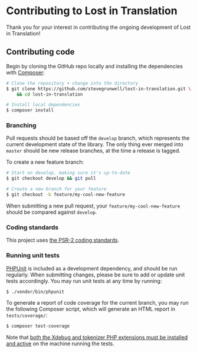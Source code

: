 # Contributing to Lost in Translation

Thank you for your interest in contributing the ongoing development of Lost in Translation!


## Contributing code

Begin by cloning the GitHub repo locally and installing the dependencies with [Composer](https://getcomposer.org):

```sh
# Clone the repository + change into the directory
$ git clone https://github.com/stevegrunwell/lost-in-translation.git \
    && cd lost-in-translation

# Install local dependencies
$ composer install
```


### Branching

Pull requests should be based off the `develop` branch, which represents the current development state of the library. The only thing ever merged into `master` should be new release branches, at the time a release is tagged.

To create a new feature branch:

```bash
# Start on develop, making sure it's up-to-date
$ git checkout develop && git pull

# Create a new branch for your feature
$ git checkout -b feature/my-cool-new-feature
```

When submitting a new pull request, your `feature/my-cool-new-feature` should be compared against `develop`.


### Coding standards

This project uses [the PSR-2 coding standards](http://www.php-fig.org/psr/psr-2/).


### Running unit tests

[PHPUnit](https://phpunit.de/) is included as a development dependency, and should be run regularly. When submitting changes, please be sure to add or update unit tests accordingly. You may run unit tests at any time by running:

```bash
$ ./vendor/bin/phpunit
```

To generate a report of code coverage for the current branch, you may run the following Composer script, which will generate an HTML report in `tests/coverage/`:

```bash
$ composer test-coverage
```

Note that [both the Xdebug and tokenizer PHP extensions must be installed and active](https://phpunit.de/manual/current/en/textui.html) on the machine running the tests.
